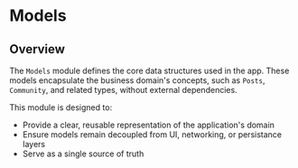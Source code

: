 # Models

## Overview

The `Models` module defines the core data structures used in the app. These models encapsulate the business domain's concepts, such as `Posts`, `Community`, and related types, without external dependencies.

This module is designed to:
- Provide a clear, reusable representation of the application's domain
- Ensure models remain decoupled from UI, networking, or persistance layers
- Serve as a single source of truth